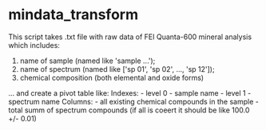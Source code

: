 # mindata_transform

This script takes .txt file with raw data of FEI Quanta-600 mineral analysis which includes:
  1. name of sample (named like 'sample ...');
  2. name of spectrum (named like ['sp 01', 'sp 02', ..., 'sp 12']);
  3. chemical composition (both elemental and oxide forms)

... and create a pivot table like:
  Indexes:
    - level 0 - sample name
    - level 1 - spectrum name
  Columns:
    - all existing chemical compounds in the sample
    - total summ of spectrum compounds (if all is coeert it should be like 100.0 +/- 0.01)
